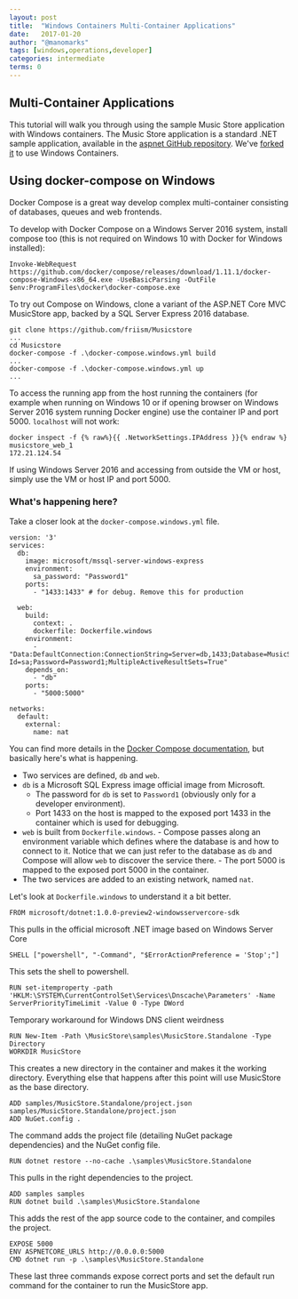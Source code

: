 ```yaml
---
layout: post
title:  "Windows Containers Multi-Container Applications"
date:   2017-01-20
author: "@manomarks"
tags: [windows,operations,developer]
categories: intermediate
terms: 0
---
```


## Multi-Container Applications

This tutorial will walk you through using the sample Music Store application with Windows containers. The Music Store application is a standard .NET sample application, available in the [aspnet GitHub repository](https://github.com/aspnet/MusicStore "Music Store application"). We've [forked it](https://github.com/friism/MusicStore "link to forked version of Music Store App") to use Windows Containers.

## Using docker-compose on Windows
Docker Compose is a great way develop complex multi-container consisting of databases, queues and web frontends.

To develop with Docker Compose on a Windows Server 2016 system, install compose too (this is not required on Windows 10 with Docker for Windows installed):

```
Invoke-WebRequest https://github.com/docker/compose/releases/download/1.11.1/docker-compose-Windows-x86_64.exe -UseBasicParsing -OutFile $env:ProgramFiles\docker\docker-compose.exe
```

To try out Compose on Windows, clone a variant of the ASP.NET Core MVC MusicStore app, backed by a SQL Server Express 2016 database.

```
git clone https://github.com/friism/Musicstore
...
cd Musicstore
docker-compose -f .\docker-compose.windows.yml build
...
docker-compose -f .\docker-compose.windows.yml up
...
```

To access the running app from the host running the containers (for example when running on Windows 10 or if opening browser on Windows Server 2016 system running Docker engine) use the container IP and port 5000. `localhost` will not work:

```
docker inspect -f {% raw%}{{ .NetworkSettings.IPAddress }}{% endraw %} musicstore_web_1
172.21.124.54
```

If using Windows Server 2016 and accessing from outside the VM or host, simply use the VM or host IP and port 5000.

### What's happening here?
Take a closer look at the `docker-compose.windows.yml` file.

```
version: '3'
services:
  db:
    image: microsoft/mssql-server-windows-express
    environment:
      sa_password: "Password1"
    ports:
      - "1433:1433" # for debug. Remove this for production

  web:
    build:
      context: .
      dockerfile: Dockerfile.windows
    environment:
      - "Data:DefaultConnection:ConnectionString=Server=db,1433;Database=MusicStore;User Id=sa;Password=Password1;MultipleActiveResultSets=True"
    depends_on:
      - "db"
    ports:
      - "5000:5000"

networks:
  default:
    external:
      name: nat
```

You can find more details in the [Docker Compose documentation](https://docs.docker.com/compose/ "Docker Compose documentation"), but basically here's what is happening.
  - Two services are defined, `db` and `web`.
  - `db` is a Microsoft SQL Express image official image from Microsoft.
    - The password for `db` is set to `Password1` (obviously only for a developer environment).
    - Port 1433 on the host is mapped to the exposed port 1433 in the container which is used for debugging.
  -  `web` is built from `Dockerfile.windows`. 
    - Compose passes along an environment variable which defines where the database is and how to connect to it. Notice that we can just refer to the database as `db` and Compose will allow `web` to discover the service there.
    - The port 5000 is mapped to the exposed port 5000 in the container.
  - The two services are added to an existing network, named `nat`.

Let's look at `Dockerfile.windows` to understand it a bit better.

```
FROM microsoft/dotnet:1.0.0-preview2-windowsservercore-sdk
```
This pulls in the official microsoft .NET image based on Windows Server Core
```
SHELL ["powershell", "-Command", "$ErrorActionPreference = 'Stop';"]
```
This sets the shell to powershell.
```
RUN set-itemproperty -path 'HKLM:\SYSTEM\CurrentControlSet\Services\Dnscache\Parameters' -Name ServerPriorityTimeLimit -Value 0 -Type DWord
```
Temporary workaround for Windows DNS client weirdness
```
RUN New-Item -Path \MusicStore\samples\MusicStore.Standalone -Type Directory
WORKDIR MusicStore
```
This creates a new directory in the container and makes it the working directory. Everything else that happens after this point will use MusicStore as the base directory.
```
ADD samples/MusicStore.Standalone/project.json samples/MusicStore.Standalone/project.json
ADD NuGet.config .
```
The command adds the project file (detailing NuGet package dependencies) and the NuGet config file.
```
RUN dotnet restore --no-cache .\samples\MusicStore.Standalone
```
This pulls in the right dependencies to the project.

```
ADD samples samples
RUN dotnet build .\samples\MusicStore.Standalone
```
This adds the rest of the app source code to the container, and compiles the project.
```
EXPOSE 5000
ENV ASPNETCORE_URLS http://0.0.0.0:5000
CMD dotnet run -p .\samples\MusicStore.Standalone
```
These last three commands expose correct ports and set the default run command for the container to run the MusicStore app.
